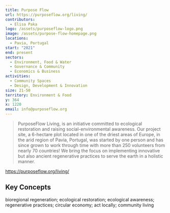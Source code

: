 ```yaml
---
title: Purpose Flow
url: https://purposeflow.org/living/
contributors:
  - Elisa Paka
logo: /assets/purposeflow-logo.png
image: /assets/purpose-flow-homepage.png
locations:
  - Pavia, Portugal
start: "2021"
end: present
sectors:
  - Environment, Food & Water
  - Governance & Community
  - Economics & Business
activities:
  - Community Spaces
  - Design, Development & Innovation
size: 21-50
territory: Environment & Food
y: 364
x: 1220
email: info@purposeflow.org
---
```

> PurposeFlow Living, is an initiative committed to ecological restoration and raising social-environmental awareness. Our project site, a 6-hectare plot located in one of the driest areas of Europe, in the arid region of Pavia, Portugal, was started by one person and has since grown to work through time with more than 250 volunteers from nearly 70 countries! We bring the focus on implementing innovative but also ancient regenerative practices to serve the earth in a holistic manner.

https://purposeflow.org/living/
## Key Concepts

bioregional regeneration; ecological restoration; ecological awareness; regenerative practices; circular economy; act locally; community living

